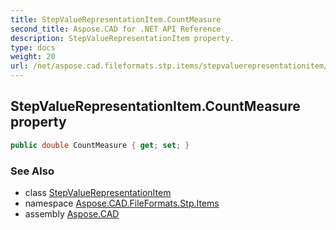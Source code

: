 ```yaml
---
title: StepValueRepresentationItem.CountMeasure
second_title: Aspose.CAD for .NET API Reference
description: StepValueRepresentationItem property. 
type: docs
weight: 20
url: /net/aspose.cad.fileformats.stp.items/stepvaluerepresentationitem/countmeasure/
---
```

## StepValueRepresentationItem.CountMeasure property

```csharp
public double CountMeasure { get; set; }
```

### See Also

* class [StepValueRepresentationItem](../)
* namespace [Aspose.CAD.FileFormats.Stp.Items](../../stepvaluerepresentationitem/)
* assembly [Aspose.CAD](../../../)


